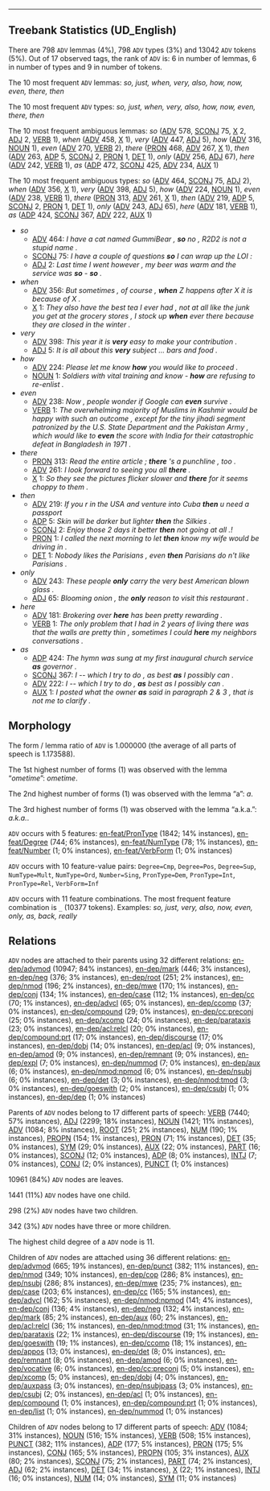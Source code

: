 

--------------------------------------------------------------------------------

## Treebank Statistics (UD_English)

There are 798 `ADV` lemmas (4%), 798 `ADV` types (3%) and 13042 `ADV` tokens (5%).
Out of 17 observed tags, the rank of `ADV` is: 6 in number of lemmas, 6 in number of types and 9 in number of tokens.

The 10 most frequent `ADV` lemmas: <em>so, just, when, very, also, how, now, even, there, then</em>

The 10 most frequent `ADV` types:  <em>so, just, when, very, also, how, now, even, there, then</em>

The 10 most frequent ambiguous lemmas: <em>so</em> ([ADV]() 578, [SCONJ]() 75, [X]() 2, [ADJ]() 2, [VERB]() 1), <em>when</em> ([ADV]() 458, [X]() 1), <em>very</em> ([ADV]() 447, [ADJ]() 5), <em>how</em> ([ADV]() 316, [NOUN]() 1), <em>even</em> ([ADV]() 270, [VERB]() 2), <em>there</em> ([PRON]() 468, [ADV]() 267, [X]() 1), <em>then</em> ([ADV]() 263, [ADP]() 5, [SCONJ]() 2, [PRON]() 1, [DET]() 1), <em>only</em> ([ADV]() 256, [ADJ]() 67), <em>here</em> ([ADV]() 242, [VERB]() 1), <em>as</em> ([ADP]() 472, [SCONJ]() 425, [ADV]() 234, [AUX]() 1)

The 10 most frequent ambiguous types:  <em>so</em> ([ADV]() 464, [SCONJ]() 75, [ADJ]() 2), <em>when</em> ([ADV]() 356, [X]() 1), <em>very</em> ([ADV]() 398, [ADJ]() 5), <em>how</em> ([ADV]() 224, [NOUN]() 1), <em>even</em> ([ADV]() 238, [VERB]() 1), <em>there</em> ([PRON]() 313, [ADV]() 261, [X]() 1), <em>then</em> ([ADV]() 219, [ADP]() 5, [SCONJ]() 2, [PRON]() 1, [DET]() 1), <em>only</em> ([ADV]() 243, [ADJ]() 65), <em>here</em> ([ADV]() 181, [VERB]() 1), <em>as</em> ([ADP]() 424, [SCONJ]() 367, [ADV]() 222, [AUX]() 1)


* <em>so</em>
  * [ADV]() 464: <em>I have a cat named GummiBear , <b>so</b> no , R2D2 is not a stupid name .</em>
  * [SCONJ]() 75: <em>I have a couple of questions <b>so</b> I can wrap up the LOI :</em>
  * [ADJ]() 2: <em>Last time I went however , my beer was warm and the service was <b>so</b> - <b>so</b> .</em>
* <em>when</em>
  * [ADV]() 356: <em>But sometimes , of course , <b>when</b> Z happens after X it is because of X .</em>
  * [X]() 1: <em>They also have the best tea I ever had , not at all like the junk you get at the grocery stores , I stock up <b>when</b> ever there because they are closed in the winter .</em>
* <em>very</em>
  * [ADV]() 398: <em>This year it is <b>very</b> easy to make your contribution .</em>
  * [ADJ]() 5: <em>It is all about this <b>very</b> subject ... bars and food .</em>
* <em>how</em>
  * [ADV]() 224: <em>Please let me know <b>how</b> you would like to proceed .</em>
  * [NOUN]() 1: <em>Soldiers with vital training and know - <b>how</b> are refusing to re-enlist .</em>
* <em>even</em>
  * [ADV]() 238: <em>Now , people wonder if Google can <b>even</b> survive .</em>
  * [VERB]() 1: <em>The overwhelming majority of Muslims in Kashmir would be happy with such an outcome , except for the tiny jihadi segment patronized by the U.S. State Department and the Pakistan Army , which would like to <b>even</b> the score with India for their catastrophic defeat in Bangladesh in 1971 .</em>
* <em>there</em>
  * [PRON]() 313: <em>Read the entire article ; <b>there</b> 's a punchline , too .</em>
  * [ADV]() 261: <em>I look forward to seeing you all <b>there</b> .</em>
  * [X]() 1: <em>So they see the pictures flicker slower and <b>there</b> for it seems choppy to them .</em>
* <em>then</em>
  * [ADV]() 219: <em>If you r in the USA and venture into Cuba <b>then</b> u need a passport</em>
  * [ADP]() 5: <em>Skin will be darker but lighter <b>then</b> the Silkies .</em>
  * [SCONJ]() 2: <em>Enjoy those 2 days it better <b>then</b> not going at all .!</em>
  * [PRON]() 1: <em>I called the next morning to let <b>then</b> know my wife would be driving in .</em>
  * [DET]() 1: <em>Nobody likes the Parisians , even <b>then</b> Parisians do n't like Parisians .</em>
* <em>only</em>
  * [ADV]() 243: <em>These people <b>only</b> carry the very best American blown glass .</em>
  * [ADJ]() 65: <em>Blooming onion , the <b>only</b> reason to visit this restaurant .</em>
* <em>here</em>
  * [ADV]() 181: <em>Brokering over <b>here</b> has been pretty rewarding .</em>
  * [VERB]() 1: <em>The only problem that I had in 2 years of living there was that the walls are pretty thin , sometimes I could <b>here</b> my neighbors conversations .</em>
* <em>as</em>
  * [ADP]() 424: <em>The hymn was sung at my first inaugural church service <b>as</b> governor .</em>
  * [SCONJ]() 367: <em>I -- which I try to do , as best <b>as</b> I possibly can .</em>
  * [ADV]() 222: <em>I -- which I try to do , <b>as</b> best as I possibly can .</em>
  * [AUX]() 1: <em>I posted what the owner <b>as</b> said in paragraph 2 & 3 , that is not me to clarify .</em>

## Morphology

The form / lemma ratio of `ADV` is 1.000000 (the average of all parts of speech is 1.173588).

The 1st highest number of forms (1) was observed with the lemma “$ometime$”: <em>$ometime$</em>.

The 2nd highest number of forms (1) was observed with the lemma “a”: <em>a</em>.

The 3rd highest number of forms (1) was observed with the lemma “a.k.a.”: <em>a.k.a.</em>.

`ADV` occurs with 5 features: [en-feat/PronType]() (1842; 14% instances), [en-feat/Degree]() (744; 6% instances), [en-feat/NumType]() (78; 1% instances), [en-feat/Number]() (1; 0% instances), [en-feat/VerbForm]() (1; 0% instances)

`ADV` occurs with 10 feature-value pairs: `Degree=Cmp`, `Degree=Pos`, `Degree=Sup`, `NumType=Mult`, `NumType=Ord`, `Number=Sing`, `PronType=Dem`, `PronType=Int`, `PronType=Rel`, `VerbForm=Inf`

`ADV` occurs with 11 feature combinations.
The most frequent feature combination is `_` (10377 tokens).
Examples: <em>so, just, very, also, now, even, only, as, back, really</em>


## Relations

`ADV` nodes are attached to their parents using 32 different relations: [en-dep/advmod]() (10947; 84% instances), [en-dep/mark]() (446; 3% instances), [en-dep/neg]() (376; 3% instances), [en-dep/root]() (251; 2% instances), [en-dep/nmod]() (196; 2% instances), [en-dep/mwe]() (170; 1% instances), [en-dep/conj]() (134; 1% instances), [en-dep/case]() (112; 1% instances), [en-dep/cc]() (70; 1% instances), [en-dep/advcl]() (65; 0% instances), [en-dep/ccomp]() (37; 0% instances), [en-dep/compound]() (29; 0% instances), [en-dep/cc:preconj]() (25; 0% instances), [en-dep/xcomp]() (24; 0% instances), [en-dep/parataxis]() (23; 0% instances), [en-dep/acl:relcl]() (20; 0% instances), [en-dep/compound:prt]() (17; 0% instances), [en-dep/discourse]() (17; 0% instances), [en-dep/dobj]() (14; 0% instances), [en-dep/acl]() (9; 0% instances), [en-dep/amod]() (9; 0% instances), [en-dep/remnant]() (9; 0% instances), [en-dep/expl]() (7; 0% instances), [en-dep/nummod]() (7; 0% instances), [en-dep/aux]() (6; 0% instances), [en-dep/nmod:npmod]() (6; 0% instances), [en-dep/nsubj]() (6; 0% instances), [en-dep/det]() (3; 0% instances), [en-dep/nmod:tmod]() (3; 0% instances), [en-dep/goeswith]() (2; 0% instances), [en-dep/csubj]() (1; 0% instances), [en-dep/dep]() (1; 0% instances)

Parents of `ADV` nodes belong to 17 different parts of speech: [VERB]() (7440; 57% instances), [ADJ]() (2299; 18% instances), [NOUN]() (1421; 11% instances), [ADV]() (1084; 8% instances), [ROOT]() (251; 2% instances), [NUM]() (190; 1% instances), [PROPN]() (154; 1% instances), [PRON]() (71; 1% instances), [DET]() (35; 0% instances), [SYM]() (29; 0% instances), [AUX]() (22; 0% instances), [PART]() (16; 0% instances), [SCONJ]() (12; 0% instances), [ADP]() (8; 0% instances), [INTJ]() (7; 0% instances), [CONJ]() (2; 0% instances), [PUNCT]() (1; 0% instances)

10961 (84%) `ADV` nodes are leaves.

1441 (11%) `ADV` nodes have one child.

298 (2%) `ADV` nodes have two children.

342 (3%) `ADV` nodes have three or more children.

The highest child degree of a `ADV` node is 11.

Children of `ADV` nodes are attached using 36 different relations: [en-dep/advmod]() (665; 19% instances), [en-dep/punct]() (382; 11% instances), [en-dep/nmod]() (349; 10% instances), [en-dep/cop]() (286; 8% instances), [en-dep/nsubj]() (286; 8% instances), [en-dep/mwe]() (235; 7% instances), [en-dep/case]() (203; 6% instances), [en-dep/cc]() (165; 5% instances), [en-dep/advcl]() (162; 5% instances), [en-dep/nmod:npmod]() (141; 4% instances), [en-dep/conj]() (136; 4% instances), [en-dep/neg]() (132; 4% instances), [en-dep/mark]() (85; 2% instances), [en-dep/aux]() (60; 2% instances), [en-dep/acl:relcl]() (36; 1% instances), [en-dep/nmod:tmod]() (31; 1% instances), [en-dep/parataxis]() (22; 1% instances), [en-dep/discourse]() (19; 1% instances), [en-dep/goeswith]() (19; 1% instances), [en-dep/ccomp]() (18; 1% instances), [en-dep/appos]() (13; 0% instances), [en-dep/det]() (8; 0% instances), [en-dep/remnant]() (8; 0% instances), [en-dep/amod]() (6; 0% instances), [en-dep/vocative]() (6; 0% instances), [en-dep/cc:preconj]() (5; 0% instances), [en-dep/xcomp]() (5; 0% instances), [en-dep/dobj]() (4; 0% instances), [en-dep/auxpass]() (3; 0% instances), [en-dep/nsubjpass]() (3; 0% instances), [en-dep/csubj]() (2; 0% instances), [en-dep/acl]() (1; 0% instances), [en-dep/compound]() (1; 0% instances), [en-dep/compound:prt]() (1; 0% instances), [en-dep/list]() (1; 0% instances), [en-dep/nummod]() (1; 0% instances)

Children of `ADV` nodes belong to 17 different parts of speech: [ADV]() (1084; 31% instances), [NOUN]() (516; 15% instances), [VERB]() (508; 15% instances), [PUNCT]() (382; 11% instances), [ADP]() (177; 5% instances), [PRON]() (175; 5% instances), [CONJ]() (165; 5% instances), [PROPN]() (105; 3% instances), [AUX]() (80; 2% instances), [SCONJ]() (75; 2% instances), [PART]() (74; 2% instances), [ADJ]() (62; 2% instances), [DET]() (34; 1% instances), [X]() (22; 1% instances), [INTJ]() (16; 0% instances), [NUM]() (14; 0% instances), [SYM]() (11; 0% instances)

